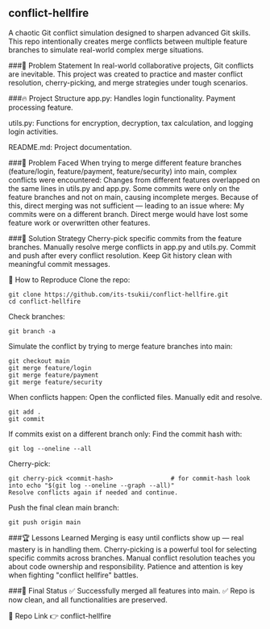 ## conflict-hellfire
A chaotic Git conflict simulation designed to sharpen advanced Git skills.
This repo intentionally creates merge conflicts between multiple feature branches to simulate real-world complex merge situations.

###📜 Problem Statement
In real-world collaborative projects, Git conflicts are inevitable.
This project was created to practice and master conflict resolution, cherry-picking, and merge strategies under tough scenarios.

###🔥 Project Structure
app.py:
Handles login functionality.
Payment processing feature.

utils.py:
Functions for encryption, decryption, tax calculation, and logging login activities.

README.md:
Project documentation.

###🐛 Problem Faced
When trying to merge different feature branches (feature/login, feature/payment, feature/security) into main, complex conflicts were encountered:
Changes from different features overlapped on the same lines in utils.py and app.py.
Some commits were only on the feature branches and not on main, causing incomplete merges.
Because of this, direct merging was not sufficient — leading to an issue where:
My commits were on a different branch.
Direct merge would have lost some feature work or overwritten other features.

###🔨 Solution Strategy
Cherry-pick specific commits from the feature branches.
Manually resolve merge conflicts in app.py and utils.py.
Commit and push after every conflict resolution.
Keep Git history clean with meaningful commit messages.

🚀 How to Reproduce
Clone the repo:
```
git clone https://github.com/its-tsukii/conflict-hellfire.git
cd conflict-hellfire
```
Check branches:
```
git branch -a
```
Simulate the conflict by trying to merge feature branches into main:
```
git checkout main
git merge feature/login
git merge feature/payment
git merge feature/security
```
When conflicts happen:
Open the conflicted files.
Manually edit and resolve.
```
git add .
git commit
```
If commits exist on a different branch only:
Find the commit hash with:
```
git log --oneline --all
```
Cherry-pick:
```
git cherry-pick <commit-hash>                # for commit-hash look into echo "$(git log --oneline --graph --all)"
Resolve conflicts again if needed and continue.
```
Push the final clean main branch:
```
git push origin main
```

###🏆 Lessons Learned
Merging is easy until conflicts show up — real mastery is in handling them.
Cherry-picking is a powerful tool for selecting specific commits across branches.
Manual conflict resolution teaches you about code ownership and responsibility.
Patience and attention is key when fighting "conflict hellfire" battles.

###🎯 Final Status
✅ Successfully merged all features into main.
✅ Repo is now clean, and all functionalities are preserved.

🔗 Repo Link
👉 conflict-hellfire
